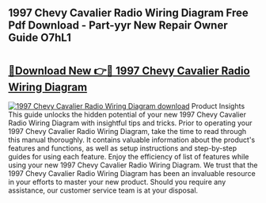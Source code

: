 ## 1997 Chevy Cavalier Radio Wiring Diagram Free Pdf Download - Part-yyr New Repair Owner Guide O7hL1

# <h2><a href="http://dfseval.blite.top/?on=1997+Chevy+Cavalier+Radio+Wiring+Diagram">🔗Download New 👉🔴 1997 Chevy Cavalier Radio Wiring Diagram</a></h2>

[![1997 Chevy Cavalier Radio Wiring Diagram download](https://i.imgur.com/lujVjoI.png)](http://dfseval.blite.top/?on=1997+Chevy+Cavalier+Radio+Wiring+Diagram)
Product Insights This guide unlocks the hidden potential of your new 1997 Chevy Cavalier Radio Wiring Diagram with insightful tips and tricks. Prior to operating your 1997 Chevy Cavalier Radio Wiring Diagram, take the time to read through this manual thoroughly. It contains valuable information about the product's features and functions, as well as setup instructions and step-by-step guides for using each feature. Enjoy the efficiency of list of features while using your new 1997 Chevy Cavalier Radio Wiring Diagram. We trust that the 1997 Chevy Cavalier Radio Wiring Diagram has been an invaluable resource in your efforts to master your new product. Should you require any assistance, our customer service team is at your disposal.
